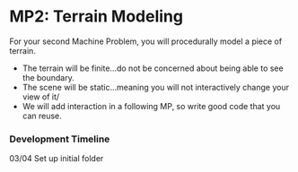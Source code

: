 # MP2: Terrain Modeling

For your second Machine Problem, you will procedurally model a piece of terrain.

* The terrain will be finite…do not be concerned about being able to see the boundary.
* The scene will be static…meaning you will not interactively change your view of it/
* We will add interaction in a following MP, so write good code that you can reuse.

### Development Timeline
03/04
Set up initial folder

